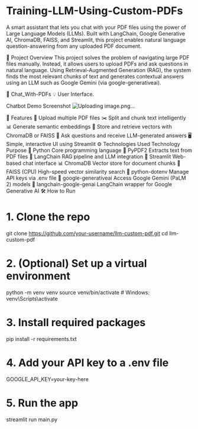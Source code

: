# Training-LLM-Using-Custom-PDFs
A smart assistant that lets you chat with your PDF files using the power of Large Language Models (LLMs).
Built with LangChain, Google Generative AI, ChromaDB, FAISS, and Streamlit, this project enables natural language question-answering from any uploaded PDF document.

📄 Project Overview
This project solves the problem of navigating large PDF files manually. Instead, it allows users to upload PDFs and ask questions in natural language. Using Retrieval-Augmented Generation (RAG), the system finds the most relevant chunks of text and generates contextual answers using an LLM such as Google Gemini (via google-generativeai).

📸 Chat_With-PDFs
💡 User Interface.

Chatbot Demo Screenshot
![Uploading image.png…]()

🔧 Features
📄 Upload multiple PDF files
✂️ Split and chunk text intelligently
📊 Generate semantic embeddings
🧠 Store and retrieve vectors with ChromaDB or FAISS
💬 Ask questions and receive LLM-generated answers
🖥️ Simple, interactive UI using Streamlit
⚙️ Technologies Used
Technology	Purpose
🐍 Python	Core programming language
📄 PyPDF2	Extracts text from PDF files
🧠 LangChain	RAG pipeline and LLM integration
💬 Streamlit	Web-based chat interface
📊 ChromaDB	Vector store for document chunks
📌 FAISS (CPU)	High-speed vector similarity search
🔐 python-dotenv	Manage API keys via .env file
🤖 google-generativeai	Access Google Gemini (PaLM 2) models
🔗 langchain-google-genai	LangChain wrapper for Google Generative AI
🛠️ How to Run
# 1. Clone the repo
git clone https://github.com/your-username/llm-custom-pdf.git
cd llm-custom-pdf

# 2. (Optional) Set up a virtual environment
python -m venv venv
source venv/bin/activate  # Windows: venv\Scripts\activate

# 3. Install required packages
pip install -r requirements.txt

# 4. Add your API key to a .env file
GOOGLE_API_KEY=your-key-here

# 5. Run the app
streamlit run main.py
